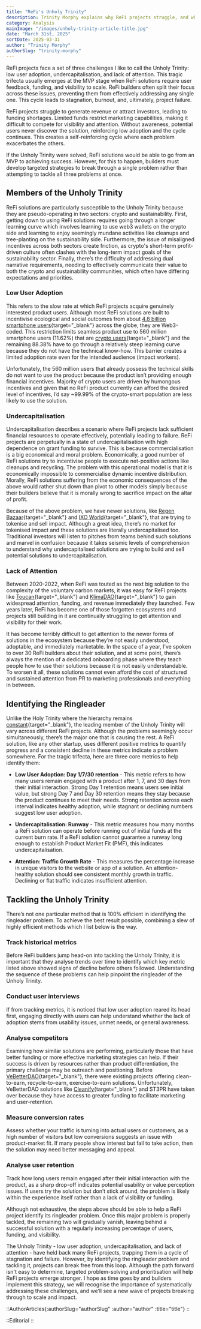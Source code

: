 ```yaml
---
title: "ReFi's Unholy Trinity"
description: Trinity Morphy explains why ReFi projects struggle, and what they can do about it.
category: Analysis
mainImage: "/images/unholy-trinity-article-title.jpg"
date: "March 31st, 2025"
sortDate: 2025-03-31
author: "Trinity Morphy"
authorSlug: "trinity-morphy"
---
```


ReFi projects face a set of three challenges I like to call the Unholy Trinity: low user adoption, undercapitalisation, and lack of attention. This tragic trifecta usually emerges at the MVP stage when ReFi solutions require user feedback, funding, and visibility to scale. ReFi builders often split their focus across these issues, preventing them from effectively addressing any single one. This cycle leads to stagnation, burnout, and, ultimately, project failure.

ReFi projects struggle to generate revenue or attract investors, leading to funding shortages. Limited funds restrict marketing capabilities, making it difficult to compete for visibility and attention. Without awareness, potential users never discover the solution, reinforcing low adoption and the cycle continues. This creates a self-reinforcing cycle where each problem exacerbates the others.

If the Unholy Trinity were solved, ReFi solutions would be able to go from an MVP to achieving success. However, for this to happen, builders must develop targeted strategies to break through a single problem rather than attempting to tackle all three problems at once.

## Members of the Unholy Trinity

ReFi solutions are particularly susceptible to the Unholy Trinity because they are pseudo-operating in two sectors: crypto and sustainability. First, getting down to using ReFi solutions requires going through a longer learning curve which involves learning to use web3 wallets on the crypto side and learning to enjoy seemingly mundane activities like cleanups and tree-planting on the sustainability side. Furthermore, the issue of misaligned incentives across both sectors create friction, as crypto's short-term profit-driven culture often clashes with the long-term impact goals of the sustainability sector. Finally, there’s the difficulty of addressing dual narrative requirements, needing to effectively communicate their value to both the crypto and sustainability communities, which often have differing expectations and priorities. 

### Low User Adoption

This refers to the slow rate at which ReFi projects acquire genuinely interested product users. Although most ReFi solutions are built to incentivise ecological and social outcomes from about [4.8 billion smartphone users](https://prioridata.com/data/smartphone-stats/#:~:text=Smartphone%20Users%20Key%20Statistics,globally%20is%20around%207.21%20billion.){target="_blank"} across the globe, they are Web3-coded. This restriction limits seamless product use to 560 million smartphone users (11.62%) that are [crypto users](https://www.triple-a.io/cryptocurrency-ownership-data/cryptocurrency-ownership-data){target="_blank"} and the remaining 88.38% have to go through a relatively steep learning curve because they do not have the technical know-how. This barrier creates a limited adoption rate even for the intended audience (impact workers).

Unfortunately, the 560 million users that already possess the technical skills do not want to use the product because the product isn’t providing enough financial incentives. Majority of crypto users are driven by humongous incentives and given that no ReFi product currently can afford the desired level of incentives, I’d say ~99.99% of the crypto-smart population are less likely to use the solution. 

### Undercapitalisation

Undercapitalisation describes a scenario where ReFi projects lack sufficient financial resources to operate effectively, potentially leading to failure. ReFi projects are perpetually in a state of undercapitalisation with high dependence on grant funding to survive. This is because commercialisation is a big economical and moral problem. Economically, a good number of ReFi solutions try to incentivise people to execute net-positive actions like cleanups and recycling. The problem with this operational model is that it is economically impossible to commercialise dynamic incentive distribution. Morally, ReFi solutions suffering from the economic consequences of the above would rather shut down than pivot to other models simply because their builders believe that it is morally wrong to sacrifice impact on the altar of profit. 

Because of the above problem, we have newer solutions, like [Regen Bazaar](/project/regen-bazaar/){target="_blank"} and [IXO World](/project/ixo-world/){target="_blank"}, that are trying to tokenise and sell impact. Although a great idea, there’s no market for tokenised impact and these solutions are literally undercapitalised too. Traditional investors will listen to pitches from teams behind such solutions and marvel in confusion because it takes seismic levels of comprehension to understand why undercapitalised solutions are trying to build and sell potential solutions to undercapitalisation.

### Lack of Attention

Between 2020-2022, when ReFi was touted as the next big solution to the complexity of the voluntary carbon markets, it was easy for ReFi projects like [Toucan](/project/toucan-protocol/){target="_blank"} and [KlimaDAO](/project/klimadao/){target="_blank"} to gain widespread attention, funding, and revenue immediately they launched. Few years later, ReFi has become one of those forgotten ecosystems and projects still building in it are continually struggling to get attention and visibility for their work.

It has become terribly difficult to get attention to the newer forms of solutions in the ecosystem because they’re not easily understood, adoptable, and immediately marketable. In the space of a year, I’ve spoken to over 30 ReFi builders about their solution, and at some point, there’s always the mention of a dedicated onboarding phase where they teach people how to use their solutions because it is not easily understandable. To worsen it all, these solutions cannot even afford the cost of structured and sustained attention from PR to marketing professionals and everything in between.

## Identifying the Ringleader

Unlike the Holy Trinity where the hierarchy remains [constant](https://en.wikipedia.org/wiki/Trinity){target="_blank"}, the leading member of the Unholy Trinity will vary across different ReFi projects. Although the problems seemingly occur simultaneously, there’s the major one that is causing the rest. A ReFi solution, like any other startup, uses different positive metrics to quantify progress and a consistent decline in these metrics indicate a problem somewhere. For the tragic trifecta, here are three core metrics to help identify them:

- **Low User Adoption: Day 1/7/30 retention** - This metric refers to how many users remain engaged with a product after 1, 7, and 30 days from their initial interaction. Strong Day 1 retention means users see initial value, but strong Day 7 and Day 30 retention means they stay because the product continues to meet their needs. Strong retention across each interval indicates healthy adoption, while stagnant or declining numbers suggest low user adoption.

- **Undercapitalisation: Runway** - This metric measures how many months a ReFi solution can operate before running out of initial funds at the current burn rate. If a ReFi solution cannot guarantee a runway long enough to establish Product Market Fit (PMF), this indicates undercapitalisation. 

- **Attention: Traffic Growth Rate** - This measures the percentage increase in unique visitors to the website or app of a solution. An attention-healthy solution should see consistent monthly growth in traffic. Declining or flat traffic indicates insufficient attention.

## Tackling the Unholy Trinity

There’s not one particular method that is 100% efficient in identifying the ringleader problem. To achieve the best result possible, combining a slew of highly efficient methods which I list below is the way.

### Track historical metrics

Before ReFi builders jump head-on into tackling the Unholy Trinity, it is important that they analyse trends over time to identify which key metric listed above showed signs of decline before others followed. Understanding the sequence of these problems can help pinpoint the ringleader of the Unholy Trinity. 

### Conduct user interviews

If from tracking metrics, it is noticed that low user adoption reared its head first, engaging directly with users can help understand whether the lack of adoption stems from usability issues, unmet needs, or general awareness.

### Analyse competitors

Examining how similar solutions are performing, particularly those that have better funding or more effective marketing strategies can help. If their success is driven by resources rather than product differentiation, the primary challenge may be outreach and positioning. Before [VeBetterDAO](/project/vebetterdao/){target="_blank"}, there were existing projects offering clean-to-earn, recycle-to-earn, exercise-to-earn solutions. Unfortunately, VeBetterDAO solutions like [Cleanify](/project/cleanify/){target="_blank"} and ST3PR have taken over because they have access to greater funding to facilitate marketing and user-retention.

### Measure conversion rates

Assess whether your traffic is turning into actual users or customers, as a high number of visitors but low conversions suggests an issue with product-market fit. If many people show interest but fail to take action, then the solution may need better messaging and appeal. 

### Analyse user retention

Track how long users remain engaged after their initial interaction with the product, as a sharp drop-off indicates potential usability or value perception issues. If users try the solution but don’t stick around, the problem is likely within the experience itself rather than a lack of visibility or funding.

Although not exhaustive, the steps above should be able to help a ReFi project identify its ringleader problem. Once this major problem is properly tackled, the remaining two will gradually vanish, leaving behind a successful solution with a regularly increasing percentage of users, funding, and visibility.

The Unholy Trinity - low user adoption, undercapitalisation, and lack of attention - have held back many ReFi projects, trapping them in a cycle of stagnation and failure. However, by identifying the ringleader problem and tackling it, projects can break free from this loop. Although the path forward isn't easy to determine, targeted problem-solving and prioritisation will help ReFi projects emerge stronger. I hope as time goes by and builders implement this strategy, we will recognise the importance of systematically addressing these challenges, and we’ll see a new wave of projects breaking through to scale and impact.


::AuthorArticles{:authorSlug="authorSlug" :author="author" :title="title"}
::

::Editorial
::
